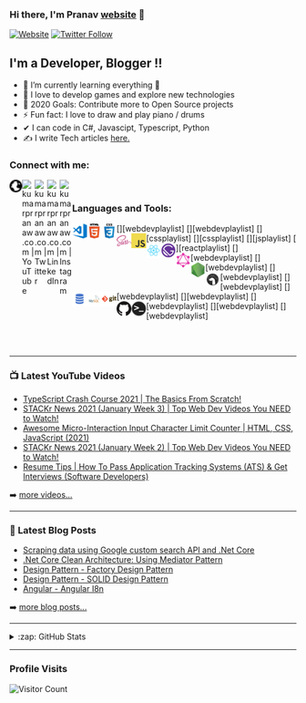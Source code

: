 ### Hi there, I'm Pranav [website] 👋

[![Website](https://img.shields.io/website?label=kumarpranaw.com&style=for-the-badge&url=https%3A%2F%2Fkumarpranaw.com)](http://www.kumarpranaw.com/)
[![Twitter Follow](https://img.shields.io/twitter/follow/prnvkmr954?color=1DA1F2&logo=twitter&style=for-the-badge)](https://twitter.com/intent/follow?original_referer=https%3A%2F%2Fgithub.com%2FcodeSTACKr&screen_name=prnvkmr954)

## I'm a  Developer, Blogger !!

- 🌱 I’m currently learning everything 🤣
- 👯 I love to develop games and explore new technologies
- 🥅 2020 Goals: Contribute more to Open Source projects
- ⚡ Fun fact: I love to draw and play piano / drums
- ✔  I can code in C#, Javascipt, Typescript, Python
- ✍ I write Tech articles [here.](https://medium.com/@kumarpranaw)

### Connect with me:

[<img align="left" alt="kumarpranaw.com" width="22px" src="https://raw.githubusercontent.com/iconic/open-iconic/master/svg/globe.svg" />][website]
[<img align="left" alt="kumarpranaw.com | YouTube" width="22px" src="https://cdn.jsdelivr.net/npm/simple-icons@v3/icons/youtube.svg" />][youtube]
[<img align="left" alt="kumarpranaw.com | Twitter" width="22px" src="https://cdn.jsdelivr.net/npm/simple-icons@v3/icons/twitter.svg" />][twitter]
[<img align="left" alt="kumarpranaw.com | LinkedIn" width="22px" src="https://cdn.jsdelivr.net/npm/simple-icons@v3/icons/linkedin.svg" />][linkedin]
[<img align="left" alt="kumarpranaw.com | Instagram" width="22px" src="https://cdn.jsdelivr.net/npm/simple-icons@v3/icons/instagram.svg" />][instagram]

<br />

### Languages and Tools:

[<img align="left" alt="Visual Studio Code" width="26px" src="https://raw.githubusercontent.com/github/explore/80688e429a7d4ef2fca1e82350fe8e3517d3494d/topics/visual-studio-code/visual-studio-code.png" />][webdevplaylist]
[<img align="left" alt="HTML5" width="26px" src="https://raw.githubusercontent.com/github/explore/80688e429a7d4ef2fca1e82350fe8e3517d3494d/topics/html/html.png" />][webdevplaylist]
[<img align="left" alt="CSS3" width="26px" src="https://raw.githubusercontent.com/github/explore/80688e429a7d4ef2fca1e82350fe8e3517d3494d/topics/css/css.png" />][cssplaylist]
[<img align="left" alt="Sass" width="26px" src="https://raw.githubusercontent.com/github/explore/80688e429a7d4ef2fca1e82350fe8e3517d3494d/topics/sass/sass.png" />][cssplaylist]
[<img align="left" alt="JavaScript" width="26px" src="https://raw.githubusercontent.com/github/explore/80688e429a7d4ef2fca1e82350fe8e3517d3494d/topics/javascript/javascript.png" />][jsplaylist]
[<img align="left" alt="React" width="26px" src="https://raw.githubusercontent.com/github/explore/80688e429a7d4ef2fca1e82350fe8e3517d3494d/topics/react/react.png" />][reactplaylist]
[<img align="left" alt="Gatsby" width="26px" src="https://raw.githubusercontent.com/github/explore/e94815998e4e0713912fed477a1f346ec04c3da2/topics/gatsby/gatsby.png" />][webdevplaylist]
[<img align="left" alt="GraphQL" width="26px" src="https://raw.githubusercontent.com/github/explore/80688e429a7d4ef2fca1e82350fe8e3517d3494d/topics/graphql/graphql.png" />][webdevplaylist]
[<img align="left" alt="Node.js" width="26px" src="https://raw.githubusercontent.com/github/explore/80688e429a7d4ef2fca1e82350fe8e3517d3494d/topics/nodejs/nodejs.png" />][webdevplaylist]
[<img align="left" alt="Deno" width="26px" src="https://raw.githubusercontent.com/github/explore/361e2821e2dea67711cde99c9c40ed357061cf27/topics/deno/deno.png" />][webdevplaylist]
[<img align="left" alt="SQL" width="26px" src="https://raw.githubusercontent.com/github/explore/80688e429a7d4ef2fca1e82350fe8e3517d3494d/topics/sql/sql.png" />][webdevplaylist]
[<img align="left" alt="MySQL" width="26px" src="https://raw.githubusercontent.com/github/explore/80688e429a7d4ef2fca1e82350fe8e3517d3494d/topics/mysql/mysql.png" />][webdevplaylist]
[<img align="left" alt="Git" width="26px" src="https://raw.githubusercontent.com/github/explore/80688e429a7d4ef2fca1e82350fe8e3517d3494d/topics/git/git.png" />][webdevplaylist]
[<img align="left" alt="GitHub" width="26px" src="https://raw.githubusercontent.com/github/explore/78df643247d429f6cc873026c0622819ad797942/topics/github/github.png" />][webdevplaylist]
[<img align="left" alt="Terminal" width="26px" src="https://raw.githubusercontent.com/github/explore/80688e429a7d4ef2fca1e82350fe8e3517d3494d/topics/terminal/terminal.png" />][webdevplaylist]

<br />
<br />

---

### 📺 Latest YouTube Videos

<!-- YOUTUBE:START -->
- [TypeScript Crash Course 2021 | The Basics From Scratch!](https://www.youtube.com/watch?v=wyO8RWl1ges)
- [STACKr News 2021 (January Week 3) | Top Web Dev Videos You NEED to Watch!](https://www.youtube.com/watch?v=KcGYLhYDqRY)
- [Awesome Micro-Interaction Input Character Limit Counter | HTML, CSS, JavaScript (2021)](https://www.youtube.com/watch?v=Byx1Gc3xTD8)
- [STACKr News 2021 (January Week 2) | Top Web Dev Videos You NEED to Watch!](https://www.youtube.com/watch?v=RCIyQZp-THc)
- [Resume Tips | How To Pass Application Tracking Systems (ATS) & Get Interviews (Software Developers)](https://www.youtube.com/watch?v=LaWubpSqiPk)
<!-- YOUTUBE:END -->

➡️ [more videos...](https://youtube.com/codestackr)

---

### 📕 Latest Blog Posts

<!-- BLOG-POST-LIST:START -->
- [Scraping data using Google custom search API and .Net Core](https://medium.com/@kumarpranaw/custom-search-using-google-api-and-c-net-c3af10474f6b)
- [.Net Core Clean Architecture: Using Mediator Pattern](https://medium.com/@kumarpranaw/net-core-clean-architecture-ec5c6c5574b)
- [Design Pattern - Factory Design Pattern](https://blog.usejournal.com/factory-design-pattern-c-a330955b9ed6)
- [Design Pattern - SOLID Design Pattern](https://blog.usejournal.com/net-design-pattern-3b747d155588)
- [Angular - Angular I8n](https://blog.usejournal.com/angular-internationalization-angular-i18n-79f98f1da6ed)
<!-- BLOG-POST-LIST:END -->

➡️ [more blog posts...](http://kumarpranaw.com)

---

<details>
  <summary>:zap: GitHub Stats</summary>

  <img align="left" alt="kumar pranaw github Status" src="https://github-readme-stats.codestackr.vercel.app/api?username=kumar-pranaw&show_icons=true&hide_border=true" />

</details>

---
### Profile Visits
![Visitor Count](https://profile-counter.glitch.me/kumar-pranaw/count.svg)

[website]: http://kumarpranaw.com
[twitter]: https://twitter.com/prnvkmr954
[youtube]: https://www.youtube.com/channel/UChip543_a2i_aML2KC7RepQ
[instagram]: https://www.instagram.com/kr.pranaw
[linkedin]: https://www.linkedin.com/in/pranav-kumar-verma
